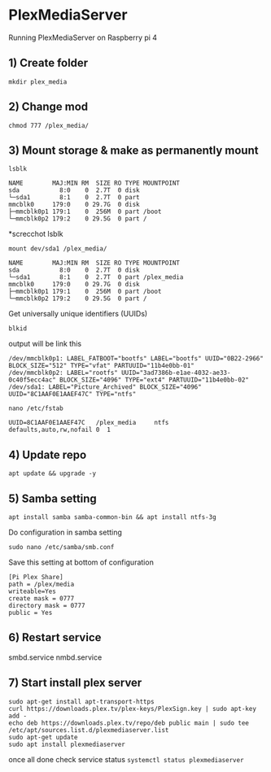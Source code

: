 # PlexMediaServer
Running PlexMediaServer on Raspberry pi 4

## 1) Create folder
```
mkdir plex_media
```
## 2) Change mod
```
chmod 777 /plex_media/
```
## 3) Mount storage & make as permanently mount

```
lsblk
```

```
NAME        MAJ:MIN RM  SIZE RO TYPE MOUNTPOINT
sda           8:0    0  2.7T  0 disk 
└─sda1        8:1    0  2.7T  0 part 
mmcblk0     179:0    0 29.7G  0 disk 
├─mmcblk0p1 179:1    0  256M  0 part /boot
└─mmcblk0p2 179:2    0 29.5G  0 part /
 ```

*screcchot lsblk

```
mount dev/sda1 /plex_media/
```
```
NAME        MAJ:MIN RM  SIZE RO TYPE MOUNTPOINT
sda           8:0    0  2.7T  0 disk 
└─sda1        8:1    0  2.7T  0 part /plex_media
mmcblk0     179:0    0 29.7G  0 disk 
├─mmcblk0p1 179:1    0  256M  0 part /boot
└─mmcblk0p2 179:2    0 29.5G  0 part /
```

Get universally unique identifiers (UUIDs)
```
blkid
```

output will be link this
```
/dev/mmcblk0p1: LABEL_FATBOOT="bootfs" LABEL="bootfs" UUID="0B22-2966" BLOCK_SIZE="512" TYPE="vfat" PARTUUID="11b4e0bb-01"
/dev/mmcblk0p2: LABEL="rootfs" UUID="3ad7386b-e1ae-4032-ae33-0c40f5ecc4ac" BLOCK_SIZE="4096" TYPE="ext4" PARTUUID="11b4e0bb-02"
/dev/sda1: LABEL="Picture_Archived" BLOCK_SIZE="4096" UUID="8C1AAF0E1AAEF47C" TYPE="ntfs"
```

```
nano /etc/fstab
```

```
UUID=8C1AAF0E1AAEF47C   /plex_media     ntfs    defaults,auto,rw,nofail 0  1
```

## 4) Update repo
```
apt update && upgrade -y
```

## 5) Samba setting

```
apt install samba samba-common-bin && apt install ntfs-3g
```

Do configuration in samba setting
```
sudo nano /etc/samba/smb.conf
```

Save this setting at bottom of configuration
```
[Pi Plex Share]
path = /plex/media
writeable=Yes
create mask = 0777
directory mask = 0777
public = Yes
```

## 6) Restart service
smbd.service
nmbd.service

## 7) Start install plex server
```
sudo apt-get install apt-transport-https
curl https://downloads.plex.tv/plex-keys/PlexSign.key | sudo apt-key add -
echo deb https://downloads.plex.tv/repo/deb public main | sudo tee /etc/apt/sources.list.d/plexmediaserver.list
sudo apt-get update
sudo apt install plexmediaserver
```

once all done check service status ```systemctl status plexmediaserver```
